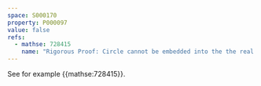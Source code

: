 ```yaml
---
space: S000170
property: P000097
value: false
refs:
  - mathse: 728415
    name: "Rigorous Proof: Circle cannot be embedded into the the real line"
---
```


See for example {{mathse:728415}}.
